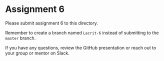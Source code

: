 # Assignment 6

Please submit assignment 6 to this directory.

Remember to create a branch named `Lacrit-6` 
instead of submitting to the `master` branch.

If you have any questions, review the GitHub presentation or reach
out to your group or mentor on Slack.
